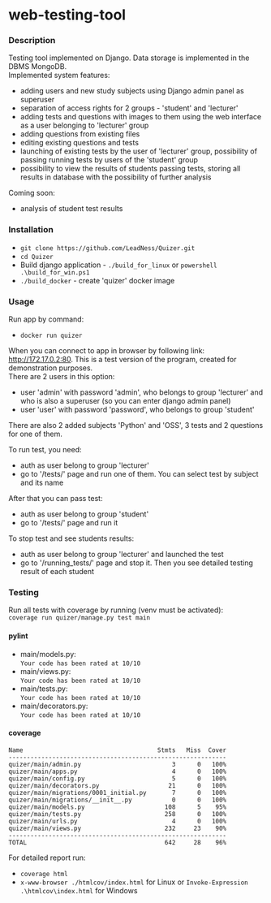 # web-testing-tool

### Description
Testing tool implemented on Django. Data storage is implemented in the DBMS MongoDB.  
Implemented system features:
- adding users and new study subjects using Django admin panel as superuser
- separation of access rights for 2 groups - 'student' and 'lecturer'
- adding tests and questions with images to them using the web interface as a user belonging to 'lecturer' group
- adding questions from existing files   
- editing existing questions and tests
- launching of existing tests by the user of 'lecturer' group, possibility of passing running tests by users of the 'student' group  
- possibility to view the results of students passing tests, storing all results in database with the possibility of further analysis  

Coming soon:
- analysis of student test results
### Installation
- ```git clone https://github.com/LeadNess/Quizer.git```
- ```cd Quizer```
- Build django application - ```./build_for_linux``` or ```powershell .\build_for_win.ps1```
- ```./build_docker``` - create 'quizer' docker image
### Usage 
Run app by command:   
- ```docker run quizer```  
  
When you can connect to app in browser by following link: http://172.17.0.2:80.
This is a test version of the program, created for demonstration purposes.   
There are 2 users in this option:
- user 'admin' with password 'admin', who belongs to group 'lecturer' and who is also a superuser (so you can enter django admin panel)
- user 'user' with password 'password', who belongs to group 'student'    

There are also 2 added subjects 'Python' and 'OSS', 3 tests and 2 questions for one of them.

To run test, you need:
- auth as user belong to group 'lecturer'
- go to '/tests/' page and run one of them. You can select test by subject and its name
    
After that you can pass test:
- auth as user belong to group 'student'
- go to '/tests/' page and run it

To stop test and see students results:
- auth as user belong to group 'lecturer' and launched the test
- go to '/running_tests/' page and stop it. Then you see detailed testing result of each student 
### Testing    
Run all tests with coverage by running (venv must be activated):   
```coverage run quizer/manage.py test main```
#### pylint   
- main/models.py:  
```Your code has been rated at 10/10```  
- main/views.py:  
```Your code has been rated at 10/10```  
- main/tests.py:  
```Your code has been rated at 10/10```
- main/decorators.py:  
```Your code has been rated at 10/10``` 
#### coverage   
```
Name                                     Stmts   Miss  Cover
------------------------------------------------------------
quizer/main/admin.py                         3      0   100%
quizer/main/apps.py                          4      0   100%
quizer/main/config.py                        5      0   100%
quizer/main/decorators.py                   21      0   100%
quizer/main/migrations/0001_initial.py       7      0   100%
quizer/main/migrations/__init__.py           0      0   100%
quizer/main/models.py                      108      5    95%
quizer/main/tests.py                       258      0   100%
quizer/main/urls.py                          4      0   100%
quizer/main/views.py                       232     23    90%
------------------------------------------------------------
TOTAL                                      642     28    96%
```
For detailed report run:
- ```coverage html```  
- ```x-www-browser ./htmlcov/index.html``` for Linux or ```Invoke-Expression .\htmlcov\index.html``` for Windows
